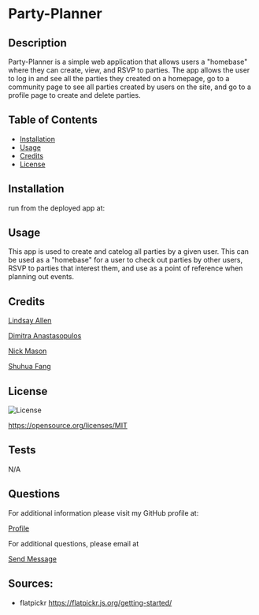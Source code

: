 # Party-Planner

## Description
Party-Planner is a simple web application that allows users a "homebase" where they can create, view, and RSVP to parties. The app allows the user to log in and see all the parties they created on a homepage, go to a community page to see all parties created by users on the site, and go to a profile page to create and delete parties. 

## Table of Contents 

- [Installation](#installation)
- [Usage](#usage)
- [Credits](#credits)
- [License](#license)

## Installation
run from the deployed app at: 


## Usage
This app is used to create and catelog all parties by a given user. This can be used as a "homebase" for a user to check out parties by other users, RSVP to parties that interest them, and use as a point of reference when planning out events. 

## Credits
 <p><a href="https://github.com/katsaymeow">Lindsay Allen</a></p>
 <p><a href="https://github.com/dimitra-anasta">Dimitra Anastasopulos</a></p>
 <p><a href="https://github.com/Nickmason01">Nick Mason</a></p>
 <p><a href="https://github.com/Katherineshf">Shuhua Fang</a></p>
 
## License
![License](https://img.shields.io/badge/License-MIT-yellow.svg)

https://opensource.org/licenses/MIT

## Tests
N/A

## Questions

For additional information please visit my  GitHub profile at:
  <p><a href="https://www.Github.com/Nickmason01">Profile</a></P>
  For additional questions, please email at 
  <p><a href="mailto: nickmason372#yahoo.com">Send Message</a></p>

## Sources:
- flatpickr https://flatpickr.js.org/getting-started/
